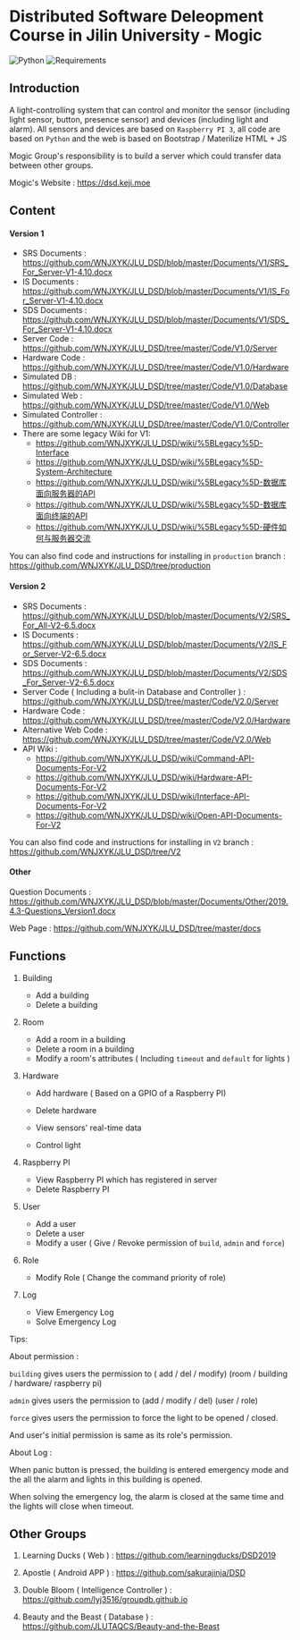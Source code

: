 # Distributed Software Deleopment Course in Jilin University - Mogic

![Python](https://img.shields.io/badge/python-3.5%20%7C%203.6%20%7C%203.7-blue.svg)
![Requirements](https://img.shields.io/badge/dependencies-flask%20%7C%20json-brightgreen.svg)

## Introduction
A light-controlling system that can control and monitor the sensor (including light sensor, button, presence sensor) and devices (including light and alarm). All sensors and devices are based on `Raspberry PI 3`, all code are based on `Python` and the web is based on Bootstrap / Materilize HTML + JS

Mogic Group's responsibility is to build a server which could transfer data between other groups.

Mogic's Website : https://dsd.keji.moe

## Content

#### Version 1

* SRS Documents : https://github.com/WNJXYK/JLU_DSD/blob/master/Documents/V1/SRS_For_Server-V1-4.10.docx
* IS Documents : https://github.com/WNJXYK/JLU_DSD/blob/master/Documents/V1/IS_For_Server-V1-4.10.docx
* SDS Documents : https://github.com/WNJXYK/JLU_DSD/blob/master/Documents/V1/SDS_For_Server-V1-4.10.docx
* Server Code : https://github.com/WNJXYK/JLU_DSD/tree/master/Code/V1.0/Server
* Hardware Code : https://github.com/WNJXYK/JLU_DSD/tree/master/Code/V1.0/Hardware
* Simulated DB : https://github.com/WNJXYK/JLU_DSD/tree/master/Code/V1.0/Database
* Simulated Web : https://github.com/WNJXYK/JLU_DSD/tree/master/Code/V1.0/Web
* Simulated Controller : https://github.com/WNJXYK/JLU_DSD/tree/master/Code/V1.0/Controller
* There are some legacy Wiki for V1:
  * https://github.com/WNJXYK/JLU_DSD/wiki/%5BLegacy%5D-Interface
  * https://github.com/WNJXYK/JLU_DSD/wiki/%5BLegacy%5D-System-Architecture
  * https://github.com/WNJXYK/JLU_DSD/wiki/%5BLegacy%5D-数据库面向服务器的API
  * https://github.com/WNJXYK/JLU_DSD/wiki/%5BLegacy%5D-数据库面向终端的API
  * https://github.com/WNJXYK/JLU_DSD/wiki/%5BLegacy%5D-硬件如何与服务器交流

You can also find code and instructions for installing in `production` branch : https://github.com/WNJXYK/JLU_DSD/tree/production

#### Version 2

* SRS Documents : https://github.com/WNJXYK/JLU_DSD/blob/master/Documents/V2/SRS_For_All-V2-6.5.docx
* IS Documents : https://github.com/WNJXYK/JLU_DSD/blob/master/Documents/V2/IS_For_Server-V2-6.5.docx
* SDS Documents : https://github.com/WNJXYK/JLU_DSD/blob/master/Documents/V2/SDS_For_Server-V2-6.5.docx
* Server Code ( Including a bulit-in Database and Controller ) : https://github.com/WNJXYK/JLU_DSD/tree/master/Code/V2.0/Server
* Hardware Code : https://github.com/WNJXYK/JLU_DSD/tree/master/Code/V2.0/Hardware
* Alternative Web Code : https://github.com/WNJXYK/JLU_DSD/tree/master/Code/V2.0/Web
* API Wiki :
  * https://github.com/WNJXYK/JLU_DSD/wiki/Command-API-Documents-For-V2
  * https://github.com/WNJXYK/JLU_DSD/wiki/Hardware-API-Documents-For-V2
  * https://github.com/WNJXYK/JLU_DSD/wiki/Interface-API-Documents-For-V2
  * https://github.com/WNJXYK/JLU_DSD/wiki/Open-API-Documents-For-V2

You can also find code and instructions for installing in `V2` branch : https://github.com/WNJXYK/JLU_DSD/tree/V2

#### Other

Question Documents : https://github.com/WNJXYK/JLU_DSD/blob/master/Documents/Other/2019.4.3-Questions_Version1.docx

Web Page : https://github.com/WNJXYK/JLU_DSD/tree/master/docs

## Functions

1. Building

   * Add a building
   * Delete a building
2. Room

   * Add a room in a building
   * Delete a room in a building
   * Modify a room's attributes ( Including `timeout` and `default` for lights )
3. Hardware

   * Add hardware ( Based on a GPIO of a Raspberry PI)

   * Delete hardware

   * View sensors' real-time data

   * Control light
4. Raspberry PI
   * View Raspberry PI which has registered in server
   * Delete Raspberry PI
5. User
   * Add a user
   * Delete a user
   * Modify a user ( Give / Revoke permission of `build`, `admin` and `force`)
6. Role
   * Modify Role ( Change the command priority of role)
7. Log
   * View Emergency Log
   * Solve Emergency Log



Tips:

About permission :

`building` gives users the permission to ( add / del / modify) (room / building / hardware/ raspberry pi)

`admin` gives users the permission to (add / modify / del) (user / role)

`force` gives users the permission to force the light to be opened / closed.

And user's initial permission is same as its role's permission.

About Log : 

When panic button is pressed, the building is entered emergency mode and the all the alarm and lights in this building is opened.

When solving the emergency log, the alarm is closed at the same time and the lights will close when timeout.

## Other Groups

1. Learning Ducks ( Web ) : https://github.com/learningducks/DSD2019

2. Apostle ( Android APP ) : https://github.com/sakurajinja/DSD

3. Double Bloom ( Intelligence Controller ) : https://github.com/lyj3516/groupdb.github.io

4. Beauty and the Beast ( Database ) : https://github.com/JLUTAQCS/Beauty-and-the-Beast
